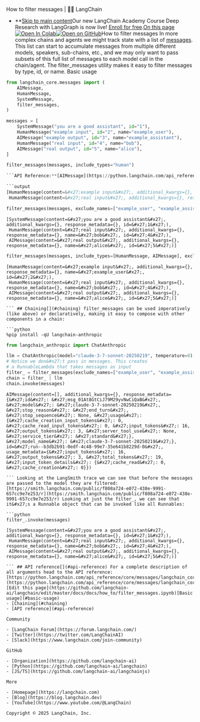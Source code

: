 How to filter messages | 🦜️🔗 LangChain
- **[Skip to main content](#__docusaurus_skipToContent_fallback)Our new LangChain Academy Course Deep Research with LangGraph is now live! [Enroll for free](https://academy.langchain.com/courses/deep-research-with-langgraph/?utm_medium=internal&utm_source=docs&utm_campaign=q3-2025_deep-research-course_co).[On this page![Open In Colab ](https://colab.research.google.com/assets/colab-badge.svg)](https://colab.research.google.com/github/langchain-ai/langchain/blob/master/docs/docs/how_to/filter_messages.ipynb)[![Open on GitHub ](https://img.shields.io/badge/Open%20on%20GitHub-grey?logo=github&logoColor=white)](https://github.com/langchain-ai/langchain/blob/master/docs/docs/how_to/filter_messages.ipynb)How to filter messages In more complex chains and agents we might track state with a list of [messages](/docs/concepts/messages/). This list can start to accumulate messages from multiple different models, speakers, sub-chains, etc., and we may only want to pass subsets of this full list of messages to each model call in the chain/agent. The filter_messages utility makes it easy to filter messages by type, id, or name. Basic usage[​](#basic-usage)

```python
from langchain_core.messages import (
    AIMessage,
    HumanMessage,
    SystemMessage,
    filter_messages,
)

messages = [
    SystemMessage("you are a good assistant", id="1"),
    HumanMessage("example input", id="2", name="example_user"),
    AIMessage("example output", id="3", name="example_assistant"),
    HumanMessage("real input", id="4", name="bob"),
    AIMessage("real output", id="5", name="alice"),
]

filter_messages(messages, include_types="human")

```API Reference:**[AIMessage](https://python.langchain.com/api_reference/core/messages/langchain_core.messages.ai.AIMessage.html) | [HumanMessage](https://python.langchain.com/api_reference/core/messages/langchain_core.messages.human.HumanMessage.html) | [SystemMessage](https://python.langchain.com/api_reference/core/messages/langchain_core.messages.system.SystemMessage.html) | [filter_messages](https://python.langchain.com/api_reference/core/messages/langchain_core.messages.utils.filter_messages.html)

```output
[HumanMessage(content=&#x27;example input&#x27;, additional_kwargs={}, response_metadata={}, name=&#x27;example_user&#x27;, id=&#x27;2&#x27;),
 HumanMessage(content=&#x27;real input&#x27;, additional_kwargs={}, response_metadata={}, name=&#x27;bob&#x27;, id=&#x27;4&#x27;)]

```

```python
filter_messages(messages, exclude_names=["example_user", "example_assistant"])

```

```output
[SystemMessage(content=&#x27;you are a good assistant&#x27;, additional_kwargs={}, response_metadata={}, id=&#x27;1&#x27;),
 HumanMessage(content=&#x27;real input&#x27;, additional_kwargs={}, response_metadata={}, name=&#x27;bob&#x27;, id=&#x27;4&#x27;),
 AIMessage(content=&#x27;real output&#x27;, additional_kwargs={}, response_metadata={}, name=&#x27;alice&#x27;, id=&#x27;5&#x27;)]

```

```python
filter_messages(messages, include_types=[HumanMessage, AIMessage], exclude_ids=["3"])

```

```output
[HumanMessage(content=&#x27;example input&#x27;, additional_kwargs={}, response_metadata={}, name=&#x27;example_user&#x27;, id=&#x27;2&#x27;),
 HumanMessage(content=&#x27;real input&#x27;, additional_kwargs={}, response_metadata={}, name=&#x27;bob&#x27;, id=&#x27;4&#x27;),
 AIMessage(content=&#x27;real output&#x27;, additional_kwargs={}, response_metadata={}, name=&#x27;alice&#x27;, id=&#x27;5&#x27;)]

``` ## Chaining[​](#chaining) filter_messages can be used imperatively (like above) or declaratively, making it easy to compose with other components in a chain:

```python
%pip install -qU langchain-anthropic

```

```python
from langchain_anthropic import ChatAnthropic

llm = ChatAnthropic(model="claude-3-7-sonnet-20250219", temperature=0)
# Notice we don&#x27;t pass in messages. This creates
# a RunnableLambda that takes messages as input
filter_ = filter_messages(exclude_names=["example_user", "example_assistant"])
chain = filter_ | llm
chain.invoke(messages)

```

```output
AIMessage(content=[], additional_kwargs={}, response_metadata={&#x27;id&#x27;: &#x27;msg_01At8GtCiJ79M29yvNwCiQaB&#x27;, &#x27;model&#x27;: &#x27;claude-3-7-sonnet-20250219&#x27;, &#x27;stop_reason&#x27;: &#x27;end_turn&#x27;, &#x27;stop_sequence&#x27;: None, &#x27;usage&#x27;: {&#x27;cache_creation_input_tokens&#x27;: 0, &#x27;cache_read_input_tokens&#x27;: 0, &#x27;input_tokens&#x27;: 16, &#x27;output_tokens&#x27;: 3, &#x27;server_tool_use&#x27;: None, &#x27;service_tier&#x27;: &#x27;standard&#x27;}, &#x27;model_name&#x27;: &#x27;claude-3-7-sonnet-20250219&#x27;}, id=&#x27;run--b3db2b91-0edf-4c48-99e7-35e641b8229d-0&#x27;, usage_metadata={&#x27;input_tokens&#x27;: 16, &#x27;output_tokens&#x27;: 3, &#x27;total_tokens&#x27;: 19, &#x27;input_token_details&#x27;: {&#x27;cache_read&#x27;: 0, &#x27;cache_creation&#x27;: 0}})

``` Looking at the LangSmith trace we can see that before the messages are passed to the model they are filtered: [https://smith.langchain.com/public/f808a724-e072-438e-9991-657cc9e7e253/r](https://smith.langchain.com/public/f808a724-e072-438e-9991-657cc9e7e253/r) Looking at just the filter_, we can see that it&#x27;s a Runnable object that can be invoked like all Runnables:

```python
filter_.invoke(messages)

```

```output
[SystemMessage(content=&#x27;you are a good assistant&#x27;, additional_kwargs={}, response_metadata={}, id=&#x27;1&#x27;),
 HumanMessage(content=&#x27;real input&#x27;, additional_kwargs={}, response_metadata={}, name=&#x27;bob&#x27;, id=&#x27;4&#x27;),
 AIMessage(content=&#x27;real output&#x27;, additional_kwargs={}, response_metadata={}, name=&#x27;alice&#x27;, id=&#x27;5&#x27;)]

``` ## API reference[​](#api-reference) For a complete description of all arguments head to the API reference: [https://python.langchain.com/api_reference/core/messages/langchain_core.messages.utils.filter_messages.html](https://python.langchain.com/api_reference/core/messages/langchain_core.messages.utils.filter_messages.html)[Edit this page](https://github.com/langchain-ai/langchain/edit/master/docs/docs/how_to/filter_messages.ipynb)[Basic usage](#basic-usage)
- [Chaining](#chaining)
- [API reference](#api-reference)

Community

- [LangChain Forum](https://forum.langchain.com/)
- [Twitter](https://twitter.com/LangChainAI)
- [Slack](https://www.langchain.com/join-community)

GitHub

- [Organization](https://github.com/langchain-ai)
- [Python](https://github.com/langchain-ai/langchain)
- [JS/TS](https://github.com/langchain-ai/langchainjs)

More

- [Homepage](https://langchain.com)
- [Blog](https://blog.langchain.dev)
- [YouTube](https://www.youtube.com/@LangChain)

Copyright © 2025 LangChain, Inc.